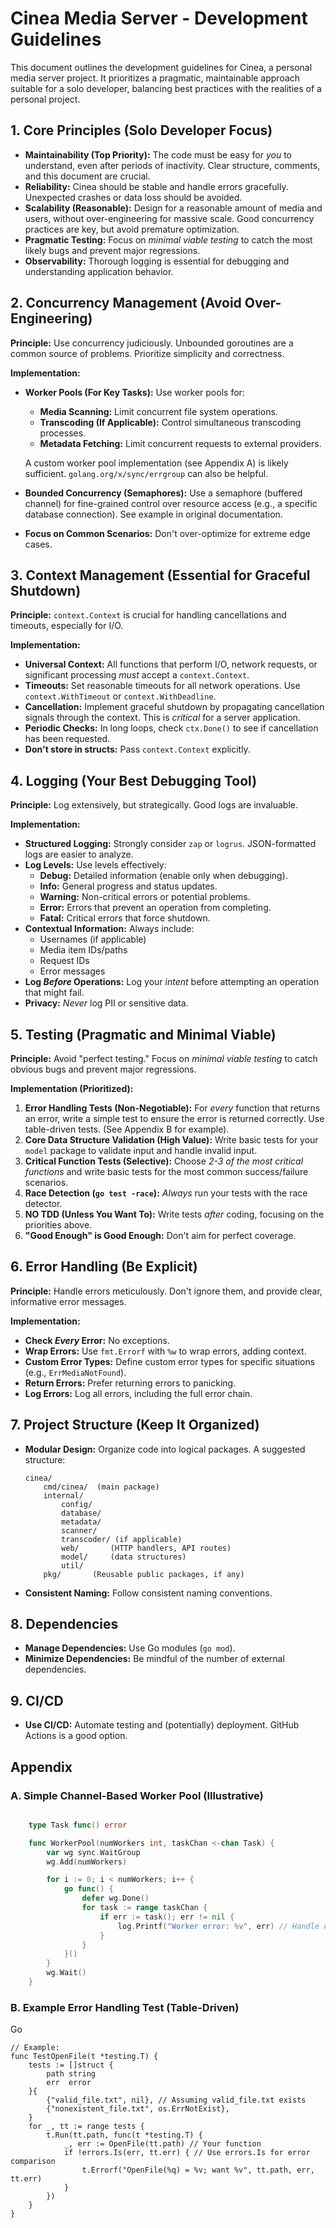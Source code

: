 # Cinea Media Server - Development Guidelines

This document outlines the development guidelines for Cinea, a personal media server project. It prioritizes a pragmatic, maintainable approach suitable for a solo developer, balancing best practices with the realities of a personal project.

## 1. Core Principles (Solo Developer Focus)

*   **Maintainability (Top Priority):** The code must be easy for *you* to understand, even after periods of inactivity. Clear structure, comments, and this document are crucial.
*   **Reliability:** Cinea should be stable and handle errors gracefully. Unexpected crashes or data loss should be avoided.
*   **Scalability (Reasonable):** Design for a reasonable amount of media and users, without over-engineering for massive scale. Good concurrency practices are key, but avoid premature optimization.
*   **Pragmatic Testing:** Focus on *minimal viable testing* to catch the most likely bugs and prevent major regressions.
*   **Observability:** Thorough logging is essential for debugging and understanding application behavior.

## 2. Concurrency Management (Avoid Over-Engineering)

**Principle:** Use concurrency judiciously. Unbounded goroutines are a common source of problems. Prioritize simplicity and correctness.

**Implementation:**

*   **Worker Pools (For Key Tasks):** Use worker pools for:
    *   **Media Scanning:** Limit concurrent file system operations.
    *   **Transcoding (If Applicable):** Control simultaneous transcoding processes.
    *   **Metadata Fetching:** Limit concurrent requests to external providers.

    A custom worker pool implementation (see Appendix A) is likely sufficient. `golang.org/x/sync/errgroup` can also be helpful.

*   **Bounded Concurrency (Semaphores):** Use a semaphore (buffered channel) for fine-grained control over resource access (e.g., a specific database connection).  See example in original documentation.

*   **Focus on Common Scenarios:** Don't over-optimize for extreme edge cases.

## 3. Context Management (Essential for Graceful Shutdown)

**Principle:** `context.Context` is crucial for handling cancellations and timeouts, especially for I/O.

**Implementation:**

*   **Universal Context:** All functions that perform I/O, network requests, or significant processing *must* accept a `context.Context`.
*   **Timeouts:** Set reasonable timeouts for all network operations. Use `context.WithTimeout` or `context.WithDeadline`.
*   **Cancellation:** Implement graceful shutdown by propagating cancellation signals through the context. This is *critical* for a server application.
*   **Periodic Checks:** In long loops, check `ctx.Done()` to see if cancellation has been requested.
*   **Don't store in structs:** Pass `context.Context` explicitly.

## 4. Logging (Your Best Debugging Tool)

**Principle:** Log extensively, but strategically. Good logs are invaluable.

**Implementation:**

*   **Structured Logging:** Strongly consider `zap` or `logrus`. JSON-formatted logs are easier to analyze.
*   **Log Levels:** Use levels effectively:
    *   **Debug:** Detailed information (enable only when debugging).
    *   **Info:** General progress and status updates.
    *   **Warning:** Non-critical errors or potential problems.
    *   **Error:** Errors that prevent an operation from completing.
    *   **Fatal:** Critical errors that force shutdown.
*   **Contextual Information:** Always include:
    *   Usernames (if applicable)
    *   Media item IDs/paths
    *   Request IDs
    *   Error messages
*   **Log *Before* Operations:** Log your *intent* before attempting an operation that might fail.
*   **Privacy:** *Never* log PII or sensitive data.

## 5. Testing (Pragmatic and Minimal Viable)

**Principle:** Avoid "perfect testing." Focus on *minimal viable testing* to catch obvious bugs and prevent major regressions.

**Implementation (Prioritized):**

1.  **Error Handling Tests (Non-Negotiable):** For *every* function that returns an error, write a simple test to ensure the error is returned correctly. Use table-driven tests.  (See Appendix B for example).
2.  **Core Data Structure Validation (High Value):** Write basic tests for your `model` package to validate input and handle invalid input.
3.  **Critical Function Tests (Selective):** Choose *2-3 of the most critical functions* and write basic tests for the most common success/failure scenarios.
4.  **Race Detection (`go test -race`):** *Always* run your tests with the race detector.
5.  **NO TDD (Unless You Want To):** Write tests *after* coding, focusing on the priorities above.
6.  **"Good Enough" is Good Enough:** Don't aim for perfect coverage.

## 6. Error Handling (Be Explicit)

**Principle:** Handle errors meticulously. Don't ignore them, and provide clear, informative error messages.

**Implementation:**

*   **Check *Every* Error:** No exceptions.
*   **Wrap Errors:** Use `fmt.Errorf` with `%w` to wrap errors, adding context.
*   **Custom Error Types:** Define custom error types for specific situations (e.g., `ErrMediaNotFound`).
*   **Return Errors:** Prefer returning errors to panicking.
*   **Log Errors:** Log all errors, including the full error chain.

## 7. Project Structure (Keep It Organized)

*   **Modular Design:** Organize code into logical packages. A suggested structure:
    ```
    cinea/
        cmd/cinea/  (main package)
        internal/
            config/
            database/
            metadata/
            scanner/
            transcoder/ (if applicable)
            web/       (HTTP handlers, API routes)
            model/     (data structures)
            util/
        pkg/       (Reusable public packages, if any)
    ```
*   **Consistent Naming:** Follow consistent naming conventions.

## 8. Dependencies

*   **Manage Dependencies:** Use Go modules (`go mod`).
*   **Minimize Dependencies:** Be mindful of the number of external dependencies.

## 9. CI/CD

*   **Use CI/CD:** Automate testing and (potentially) deployment. GitHub Actions is a good option.

## Appendix

### A. Simple Channel-Based Worker Pool (Illustrative)
```Go

	type Task func() error

	func WorkerPool(numWorkers int, taskChan <-chan Task) {
		var wg sync.WaitGroup
		wg.Add(numWorkers)

		for i := 0; i < numWorkers; i++ {
			go func() {
				defer wg.Done()
				for task := range taskChan {
					if err := task(); err != nil {
						log.Printf("Worker error: %v", err) // Handle error
					}
				}
			}()
		}
	    wg.Wait()
	}

````

### B. Example Error Handling Test (Table-Driven)

Go

```
// Example:
func TestOpenFile(t *testing.T) {
    tests := []struct {
        path string
        err  error
    }{
        {"valid_file.txt", nil}, // Assuming valid_file.txt exists
        {"nonexistent_file.txt", os.ErrNotExist},
    }
    for _, tt := range tests {
        t.Run(tt.path, func(t *testing.T) {
            _, err := OpenFile(tt.path) // Your function
            if !errors.Is(err, tt.err) { // Use errors.Is for error comparison
                t.Errorf("OpenFile(%q) = %v; want %v", tt.path, err, tt.err)
            }
        })
    }
}
```
